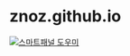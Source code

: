# znoz.github.io
[![스마트패널 도우미](https://img.shields.io/badge/스마트패널-도우미-16c1f3.svg)](https://chrome.google.com/webstore/detail/hipgcdocfgolfciacogohlcfhiinoodm)
